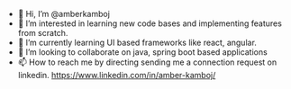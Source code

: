 - 👋 Hi, I’m @amberkamboj
- 👀 I’m interested in learning new code bases and implementing features from scratch.
- 🌱 I’m currently learning UI based frameworks like react, angular.
- 💞️ I’m looking to collaborate on java, spring boot based applications
- 📫 How to reach me by directing sending me a connection request on linkedin. https://www.linkedin.com/in/amber-kamboj/

<!---
amberkamboj/amberkamboj is a ✨ special ✨ repository because its `README.md` (this file) appears on your GitHub profile.
You can click the Preview link to take a look at your changes.
--->
